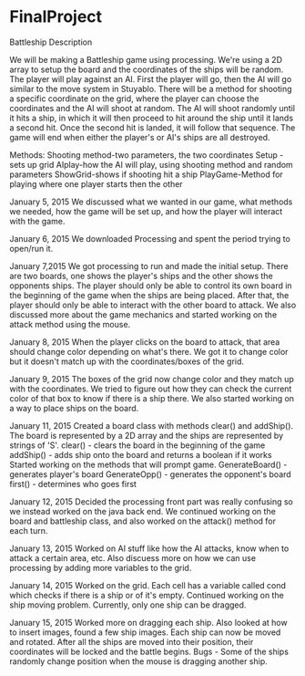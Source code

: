 FinalProject
============

Battleship Description

We will be making a Battleship game using processing. We're using a 2D array to setup the board and the coordinates of the ships will be random. The player will play against an AI. First the player will go, then the AI will go similar to the move system in Stuyablo. There will be a method for shooting a specific coordinate on the grid, where the player can choose the coordinates and the AI will shoot at random. The AI will shoot randomly until it hits a ship, in which it will then proceed to hit around the ship until it lands a second hit. Once the second hit is landed, it will follow that sequence. The game will end when either the player's or AI's ships are all destroyed.

Methods:
Shooting method-two parameters, the two coordinates
Setup -sets up grid
AIplay-how the AI will play, using shooting method and random parameters
ShowGrid-shows if shooting hit a ship
PlayGame-Method for playing where one player starts then the other



January 5, 2015
We discussed what we wanted in our game, what methods we needed, how the game will be set up, and how the player will interact with the game.

January 6, 2015
We downloaded Processing and spent the period trying to open/run it.

January 7,2015
We got processing to run and made the initial setup. There are two boards, one shows the player's ships and the other shows the opponents ships. The player should only be able to control its own board in the beginning of the game when the ships are being placed. After that, the player should only be able to interact with the other board to attack. We also discussed more about the game mechanics and started working on the attack method using the mouse. 

January 8, 2015
When the player clicks on the board to attack, that area should change color depending on what's there. 
We got it to change color but it doesn't match up with the coordinates/boxes of the grid.

January 9, 2015
The boxes of the grid now change color and they match up with the coordinates. 
We tried to figure out how they can check the current color of that box to know if there is a ship there.
We also started working on a way to place ships on the board.

January 11, 2015
Created a board class with methods clear() and addShip().
The board is represented by a 2D array and the ships are represented by strings of 'S'.
clear() - clears the board in the beginning of the game
addShip() - adds ship onto the board and returns a boolean if it works
Started working on the methods that will prompt game.
GenerateBoard() - generates player's board
GenerateOpp() - generates the opponent's board
first() - determines who goes first

January 12, 2015
Decided the processing front part was really confusing so we instead worked on the java back end. We continued working on the board and battleship class, and also worked on the attack() method for each turn.

January 13, 2015
Worked on AI stuff like how the AI attacks, know when to attack a certain area, etc. Also discuess more on how we can use processing by adding more variables to the grid. 

January 14, 2015
Worked on the grid. Each cell has a variable called cond which checks if there is a ship or of it's empty. Continued working on the ship moving problem. Currently, only one ship can be dragged.

January 15, 2015
Worked more on dragging each ship. Also looked at how to insert images, found a few ship images.
Each ship can now be moved and rotated. After all the ships are moved into their position, their coordinates will be locked and the battle begins.
Bugs - Some of the ships randomly change position when the mouse is dragging another ship.

